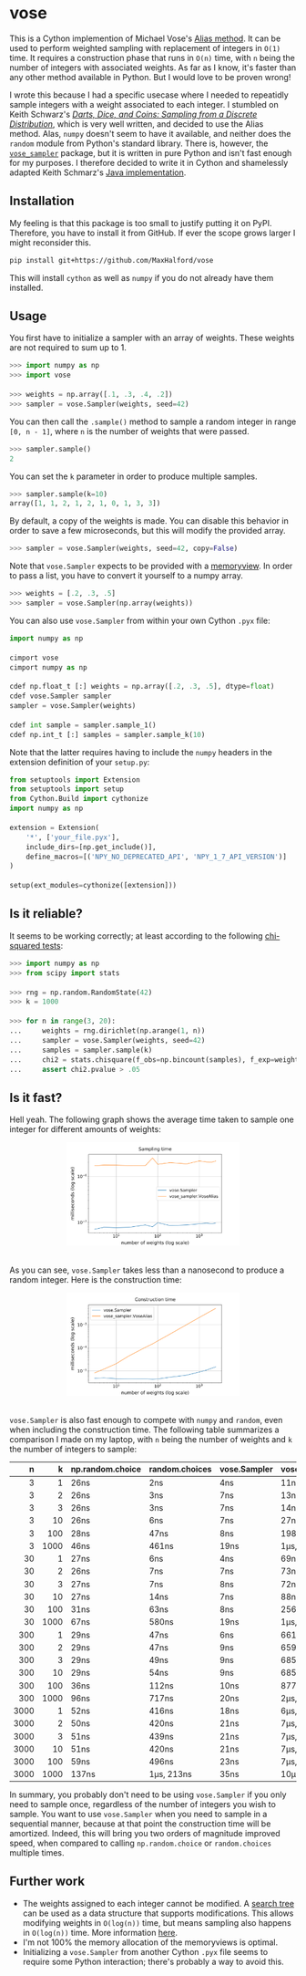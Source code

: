 # vose

This is a Cython implemention of Michael Vose's [Alias method](https://www.wikiwand.com/en/Alias_method). It can be used to perform weighted sampling with replacement of integers in `O(1)` time. It requires a construction phase that runs in `O(n)` time, with `n` being the number of integers with associated weights. As far as I know, it's faster than any other method available in Python. But I would love to be proven wrong!

I wrote this because I had a specific usecase where I needed to repeatidly sample integers with a weight associated to each integer. I stumbled on Keith Schwarz's [*Darts, Dice, and Coins: Sampling from a Discrete Distribution*](https://www.keithschwarz.com/darts-dice-coins/), which is very well written, and decided to use the Alias method. Alas, `numpy` doesn't seem to have it available, and neither does the `random` module from Python's standard library. There is, however, the [`vose_sampler`](https://github.com/asmith26/Vose-Alias-Method) package, but it is written in pure Python and isn't fast enough for my purposes. I therefore decided to write it in Cython and shamelessly adapted Keith Schmarz's [Java implementation](https://www.keithschwarz.com/interesting/code/?dir=alias-method).

## Installation

My feeling is that this package is too small to justify putting it on PyPI. Therefore, you have to install it from GitHub. If ever the scope grows larger I might reconsider this.

```sh
pip install git+https://github.com/MaxHalford/vose
```

This will install `cython` as well as `numpy` if you do not already have them installed.

## Usage

You first have to initialize a sampler with an array of weights. These weights are not required to sum up to 1.

```py
>>> import numpy as np
>>> import vose

>>> weights = np.array([.1, .3, .4, .2])
>>> sampler = vose.Sampler(weights, seed=42)

```

You can then call the `.sample()` method to sample a random integer in range `[0, n - 1]`, where `n` is the number of weights that were passed.

```py
>>> sampler.sample()
2

```

You can set the `k` parameter in order to produce multiple samples.

```py
>>> sampler.sample(k=10)
array([1, 1, 2, 1, 2, 1, 0, 1, 3, 3])

```

By default, a copy of the weights is made. You can disable this behavior in order to save a few microseconds, but this will modify the provided array.

```py
>>> sampler = vose.Sampler(weights, seed=42, copy=False)

```

Note that `vose.Sampler` expects to be provided with a [memoryview](https://docs.python.org/3/c-api/memoryview.html). In order to pass a list, you have to convert it yourself to a numpy array.

```py
>>> weights = [.2, .3, .5]
>>> sampler = vose.Sampler(np.array(weights))

```

You can also use `vose.Sampler` from within your own Cython `.pyx` file:

```py
import numpy as np

cimport vose
cimport numpy as np

cdef np.float_t [:] weights = np.array([.2, .3, .5], dtype=float)
cdef vose.Sampler sampler
sampler = vose.Sampler(weights)

cdef int sample = sampler.sample_1()
cdef np.int_t [:] samples = sampler.sample_k(10)
```

Note that the latter requires having to include the `numpy` headers in the extension definition of your `setup.py`:

```py
from setuptools import Extension
from setuptools import setup
from Cython.Build import cythonize
import numpy as np

extension = Extension(
    '*', ['your_file.pyx'],
    include_dirs=[np.get_include()],
    define_macros=[('NPY_NO_DEPRECATED_API', 'NPY_1_7_API_VERSION')]
)

setup(ext_modules=cythonize([extension]))
```

## Is it reliable?

It seems to be working correctly; at least according to the following [chi-squared tests](https://www.wikiwand.com/en/Chi-squared_test):

```py
>>> import numpy as np
>>> from scipy import stats

>>> rng = np.random.RandomState(42)
>>> k = 1000

>>> for n in range(3, 20):
...     weights = rng.dirichlet(np.arange(1, n))
...     sampler = vose.Sampler(weights, seed=42)
...     samples = sampler.sample(k)
...     chi2 = stats.chisquare(f_obs=np.bincount(samples), f_exp=weights * k)
...     assert chi2.pvalue > .05

```

## Is it fast?

Hell yeah. The following graph shows the average time taken to sample one integer for different amounts of weights:

<div align="center">
    <img width="60%" src="figures/sampling_time.svg">
</div>
<br>

As you can see, `vose.Sampler` takes less than a nanosecond to produce a random integer. Here is the construction time:

<div align="center">
    <img width="60%" src="figures/construction_time.svg">
</div>
<br>

`vose.Sampler` is also fast enough to compete with `numpy` and `random`, even when including the construction time. The following table summarizes a comparison I made on my laptop, with `n` being the number of weights and `k` the number of integers to sample:

|    n |    k | np.random.choice   | random.choices   | vose.Sampler   | vose_sampler.VoseAlias   |
|-----:|-----:|:-------------------|:-----------------|:---------------|:-------------------------|
|    3 |    1 | 26ns               | 2ns              | 4ns            | 11ns                     |
|    3 |    2 | 26ns               | 3ns              | 7ns            | 13ns                     |
|    3 |    3 | 26ns               | 3ns              | 7ns            | 14ns                     |
|    3 |   10 | 26ns               | 6ns              | 7ns            | 27ns                     |
|    3 |  100 | 28ns               | 47ns             | 8ns            | 198ns                    |
|    3 | 1000 | 46ns               | 461ns            | 19ns           | 1μs, 887ns               |
|   30 |    1 | 27ns               | 6ns              | 4ns            | 69ns                     |
|   30 |    2 | 26ns               | 7ns              | 7ns            | 73ns                     |
|   30 |    3 | 27ns               | 7ns              | 8ns            | 72ns                     |
|   30 |   10 | 27ns               | 14ns             | 7ns            | 88ns                     |
|   30 |  100 | 31ns               | 63ns             | 8ns            | 256ns                    |
|   30 | 1000 | 67ns               | 580ns            | 19ns           | 1μs, 935ns               |
|  300 |    1 | 29ns               | 47ns             | 6ns            | 661ns                    |
|  300 |    2 | 29ns               | 47ns             | 9ns            | 659ns                    |
|  300 |    3 | 29ns               | 49ns             | 9ns            | 685ns                    |
|  300 |   10 | 29ns               | 54ns             | 9ns            | 685ns                    |
|  300 |  100 | 36ns               | 112ns            | 10ns           | 877ns                    |
|  300 | 1000 | 96ns               | 717ns            | 20ns           | 2μs, 599ns               |
| 3000 |    1 | 52ns               | 416ns            | 18ns           | 6μs, 988ns               |
| 3000 |    2 | 50ns               | 420ns            | 21ns           | 7μs, 39ns                |
| 3000 |    3 | 51ns               | 439ns            | 21ns           | 7μs, 102ns               |
| 3000 |   10 | 51ns               | 420ns            | 21ns           | 7μs, 332ns               |
| 3000 |  100 | 59ns               | 496ns            | 23ns           | 7μs, 349ns               |
| 3000 | 1000 | 137ns              | 1μs, 213ns       | 35ns           | 10μs, 190ns              |


In summary, you probably don't need to be using `vose.Sampler` if you only need to sample once, regardless of the number of integers you wish to sample. You want to use `vose.Sampler` when you need to sample in a sequential manner, because at that point the construction time will be amortized. Indeed, this will bring you two orders of magnitude improved speed, when compared to calling `np.random.choice` or `random.choices` multiple times.

## Further work

- The weights assigned to each integer cannot be modified. A [search tree](https://www.wikiwand.com/en/Search_tree) can be used as a data structure that supports modifications. This allows modifying weights in `O(log(n))` time, but means sampling also happens in `O(log(n))` time. More information [here](https://stackoverflow.com/questions/34247459/an-efficient-version-alternative-to-the-alias-method-that-samples-without-replac).
- I'm not 100% the memory allocation of the memoryviews is optimal.
- Initializing a `vose.Sampler` from another Cython `.pyx` file seems to require some Python interaction; there's probably a way to avoid this.
